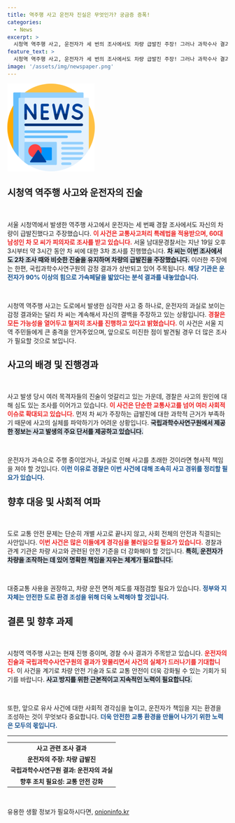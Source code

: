 ```yaml
---
title: 역주행 사고 운전자 진실은 무엇인가? 궁금증 증폭!
categories:
  - News
excerpt: >
  시청역 역주행 사고, 운전자가 세 번의 조사에서도 차량 급발진 주장! 그러나 과학수사 결과는 운전자의 과실을 지적... 진실의 열쇠는 무엇일까?
feature_text: >
  시청역 역주행 사고, 운전자가 세 번의 조사에서도 차량 급발진 주장! 그러나 과학수사 결과는 운전자의 과실을 지적... 진실의 열쇠는 무엇일까?
image: '/assets/img/newspaper.png'
---
```


<p><img src="/assets/img/newspaper.png" alt="kimp 속보" /></p>

<h2 data-ke-size="size26">시청역 역주행 사고와 운전자의 진술</h2>

<p data-ke-size="size16">&nbsp;</p>

<p>서울 시청역에서 발생한 역주행 사고에서 운전자는 세 번째 경찰 조사에서도 자신의 차량이 급발진했다고 주장했습니다. <b><span style="color: #ee2323;">이 사건은 교통사고처리 특례법을 적용받으며, 60대 남성인 차 모 씨가 피의자로 조사를 받고 있습니다.</span></b> 서울 남대문경찰서는 지난 19일 오후 3시부터 약 3시간 동안 차 씨에 대한 3차 조사를 진행했습니다. <b><span style="background-color: #21538527;">차 씨는 이번 조사에서도 2차 조사 때와 비슷한 진술을 유지하며 차량의 급발진을 주장했습니다.</span></b> 이러한 주장에는 한편, 국립과학수사연구원의 감정 결과가 상반되고 있어 주목됩니다. <b><span style="color: #1a5490;">해당 기관은 운전자가 90% 이상의 힘으로 가속페달을 밟았다는 분석 결과를 내놓았습니다.</span></b></p>

<p data-ke-size="size16">&nbsp;</p>

<p>시청역 역주행 사고는 도로에서 발생한 심각한 사고 중 하나로, 운전자의 과실로 보이는 감정 결과와는 달리 차 씨는 계속해서 자신의 결백을 주장하고 있는 상황입니다. <b><span style="color: #ee2323;">경찰은 모든 가능성을 열어두고 철저히 조사를 진행하고 있다고 밝혔습니다.</span></b> 이 사건은 서울 지역 주민들에게 큰 충격을 안겨주었으며, 앞으로도 미진한 점이 발견될 경우 더 많은 조사가 필요할 것으로 보입니다. </p>

<h2 data-ke-size="size26">사고의 배경 및 진행경과</h2>

<p data-ke-size="size16">&nbsp;</p>

<p>사고 발생 당시 여러 목격자들의 진술이 엇갈리고 있는 가운데, 경찰은 사고의 원인에 대해 심도 있는 조사를 이어가고 있습니다. <b><span style="color: #ee2323;">이 사건은 단순한 교통사고를 넘어 여러 사회적 이슈로 확대되고 있습니다.</span></b> 먼저 차 씨가 주장하는 급발진에 대한 과학적 근거가 부족하기 때문에 사고의 실체를 파악하기가 어려운 상황입니다. <b><span style="background-color: #21538527;">국립과학수사연구원에서 제공한 정보는 사고 발생의 주요 단서를 제공하고 있습니다.</span></b> </p>

<p data-ke-size="size16">&nbsp;</p>

<p>운전자가 과속으로 주행 중이었거나, 과실로 인해 사고를 초래한 것이라면 형사적 책임을 져야 할 것입니다. <b><span style="color: #1a5490;">이런 이유로 경찰은 이번 사건에 대해 조속히 사고 경위를 정리할 필요가 있습니다.</span></b></p>

<h2 data-ke-size="size26">향후 대응 및 사회적 여파</h2>

<p data-ke-size="size16">&nbsp;</p>

<p>도로 교통 안전 문제는 단순히 개별 사고로 끝나지 않고, 사회 전체의 안전과 직결되는 사안입니다. <b><span style="color: #ee2323;">이번 사건은 많은 이들에게 경각심을 불러일으킬 필요가 있습니다.</span></b> 경찰과 관계 기관은 차량 사고와 관련된 안전 기준을 더 강화해야 할 것입니다. <b><span style="background-color: #21538527;">특히, 운전자가 차량을 조작하는 데 있어 명확한 책임을 지우는 체계가 필요합니다.</span></b> </p>

<p data-ke-size="size16">&nbsp;</p>

<p>대중교통 사용을 권장하고, 차량 운전 면허 제도를 재점검할 필요가 있습니다. <b><span style="color: #1a5490;">정부와 지자체는 안전한 도로 환경 조성을 위해 더욱 노력해야 할 것입니다.</span></b></p>

<h2 data-ke-size="size26">결론 및 향후 과제</h2>

<p data-ke-size="size16">&nbsp;</p>

<p>시청역 역주행 사고는 현재 진행 중이며, 경찰 수사 결과가 주목받고 있습니다. <b><span style="color: #ee2323;">운전자의 진술과 국립과학수사연구원의 결과가 맞물리면서 사건의 실체가 드러나기를 기대합니다.</span></b> 이 사건을 계기로 차량 안전 기술과 도로 교통 안전이 더욱 강화될 수 있는 기회가 되기를 바랍니다. <b><span style="background-color: #21538527;">사고 방지를 위한 근본적이고 지속적인 노력이 필요합니다.</span></b> </p>

<p data-ke-size="size16">&nbsp;</p>

<p>또한, 앞으로 유사 사건에 대한 사회적 경각심을 높이고, 운전자가 책임을 지는 환경을 조성하는 것이 무엇보다 중요합니다. <b><span style="color: #1a5490;">더욱 안전한 교통 환경을 만들어 나가기 위한 노력은 모두의 몫입니다.</span></b></p>

<hr>

<table style="width: 100%;">
    <tr>
        <td style="text-align: center; height: 17px;"><b>사고 관련 조사 결과</b></td>
    </tr>
    <tr>
        <td style="text-align: center; height: 17px;"><b>운전자의 주장: 차량 급발진</b></td>
    </tr>
    <tr>
        <td style="text-align: center; height: 17px;"><b>국립과학수사연구원 결과: 운전자의 과실</b></td>
    </tr>
    <tr>
        <td style="text-align: center; height: 17px;"><b>향후 조치 필요성: 교통 안전 강화</b></td>
    </tr>
</table>

<p data-ke-size="size16">&nbsp;</p>
유용한 생활 정보가 필요하시다면, <a href="https://onioninfo.kr" rel="dofollow">onioninfo.kr</a>


